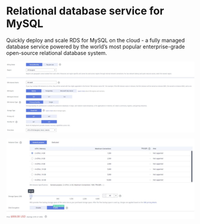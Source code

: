 # Relational database service for MySQL

Quickly deploy and scale RDS for MySQL on the cloud - a fully managed database service powered by the world’s most popular enterprise-grade open-source relational database system.

![](<../../../.gitbook/assets/image (4) (1).png>)

![](<../../../.gitbook/assets/image (13) (1) (1).png>)
